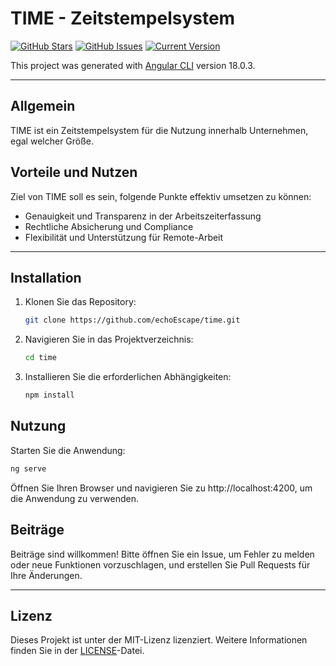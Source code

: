 # TIME - Zeitstempelsystem

[![GitHub Stars](https://img.shields.io/github/stars/echoEscape/time.svg)](https://github.com/echoEscape/time/stargazers) [![GitHub Issues](https://img.shields.io/github/issues/echoEscape/time.svg)](https://github.com/echoEscape/time/issues) [![Current Version](https://img.shields.io/badge/version-0.0.0-yellow.svg)](https://github.com/echoEscape/time)

This project was generated with [Angular CLI](https://github.com/angular/angular-cli) version 18.0.3.

---

## Allgemein

TIME ist ein Zeitstempelsystem für die Nutzung innerhalb Unternehmen, egal welcher Größe.

## Vorteile und Nutzen

Ziel von TIME soll es sein, folgende Punkte effektiv umsetzen zu können:
- Genauigkeit und Transparenz in der Arbeitszeiterfassung
- Rechtliche Absicherung und Compliance
- Flexibilität und Unterstützung für Remote-Arbeit

---

## Installation

1. Klonen Sie das Repository:
   ```bash
   git clone https://github.com/echoEscape/time.git
   ```

2. Navigieren Sie in das Projektverzeichnis:
    ```bash
    cd time
    ```

3. Installieren Sie die erforderlichen Abhängigkeiten:
    ```bash
    npm install
    ```

## Nutzung

Starten Sie die Anwendung:
```bash
ng serve
```

Öffnen Sie Ihren Browser und navigieren Sie zu http://localhost:4200, um die Anwendung zu verwenden.

## Beiträge

Beiträge sind willkommen! Bitte öffnen Sie ein Issue, um Fehler zu melden oder neue Funktionen vorzuschlagen, und erstellen Sie Pull Requests für Ihre Änderungen.

---

## Lizenz

Dieses Projekt ist unter der MIT-Lizenz lizenziert. Weitere Informationen finden Sie in der [LICENSE](LICENSE.md)-Datei.